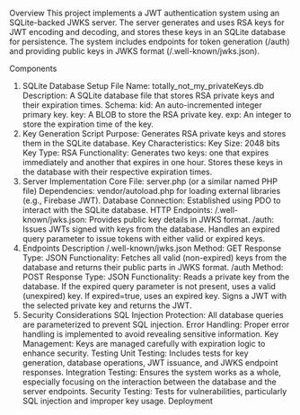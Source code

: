 Overview
This project implements a JWT authentication system using an SQLite-backed JWKS server. The server generates and uses RSA keys for JWT encoding and decoding, and stores these keys in an SQLite database for persistence. The system includes endpoints for token generation (/auth) and providing public keys in JWKS format (/.well-known/jwks.json).

Components
1. SQLite Database Setup
File Name: totally_not_my_privateKeys.db
Description: A SQLite database file that stores RSA private keys and their expiration times.
Schema:
kid: An auto-incremented integer primary key.
key: A BLOB to store the RSA private key.
exp: An integer to store the expiration time of the key.
2. Key Generation Script
Purpose: Generates RSA private keys and stores them in the SQLite database.
Key Characteristics:
Key Size: 2048 bits
Key Type: RSA
Functionality:
Generates two keys: one that expires immediately and another that expires in one hour.
Stores these keys in the database with their respective expiration times.
3. Server Implementation
Core File: server.php (or a similar named PHP file)
Dependencies: vendor/autoload.php for loading external libraries (e.g., Firebase JWT).
Database Connection: Established using PDO to interact with the SQLite database.
HTTP Endpoints:
/.well-known/jwks.json: Provides public key details in JWKS format.
/auth: Issues JWTs signed with keys from the database. Handles an expired query parameter to issue tokens with either valid or expired keys.
4. Endpoints Description
/.well-known/jwks.json
Method: GET
Response Type: JSON
Functionality: Fetches all valid (non-expired) keys from the database and returns their public parts in JWKS format.
/auth
Method: POST
Response Type: JSON
Functionality:
Reads a private key from the database.
If the expired query parameter is not present, uses a valid (unexpired) key.
If expired=true, uses an expired key.
Signs a JWT with the selected private key and returns the JWT.
5. Security Considerations
SQL Injection Protection: All database queries are parameterized to prevent SQL injection.
Error Handling: Proper error handling is implemented to avoid revealing sensitive information.
Key Management: Keys are managed carefully with expiration logic to enhance security.
Testing
Unit Testing: Includes tests for key generation, database operations, JWT issuance, and JWKS endpoint responses.
Integration Testing: Ensures the system works as a whole, especially focusing on the interaction between the database and the server endpoints.
Security Testing: Tests for vulnerabilities, particularly SQL injection and improper key usage.
Deployment